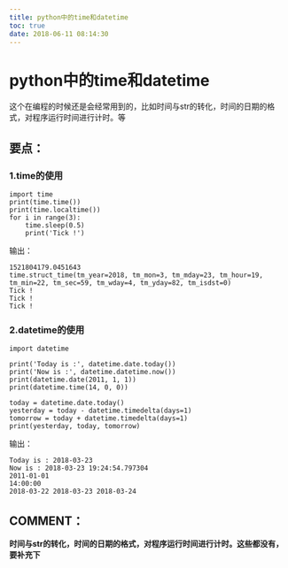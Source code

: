 ```yaml
---
title: python中的time和datetime
toc: true
date: 2018-06-11 08:14:30
---
```

# python中的time和datetime


这个在编程的时候还是会经常用到的，比如时间与str的转化，时间的日期的格式，对程序运行时间进行计时。等


## 要点：




### 1.time的使用




    import time
    print(time.time())
    print(time.localtime())
    for i in range(3):
        time.sleep(0.5)
        print('Tick !')


输出：


    1521804179.0451643
    time.struct_time(tm_year=2018, tm_mon=3, tm_mday=23, tm_hour=19, tm_min=22, tm_sec=59, tm_wday=4, tm_yday=82, tm_isdst=0)
    Tick !
    Tick !
    Tick !




### 2.datetime的使用




    import datetime

    print('Today is :', datetime.date.today())
    print('Now is :', datetime.datetime.now())
    print(datetime.date(2011, 1, 1))
    print(datetime.time(14, 0, 0))

    today = datetime.date.today()
    yesterday = today - datetime.timedelta(days=1)
    tomorrow = today + datetime.timedelta(days=1)
    print(yesterday, today, tomorrow)


输出：


    Today is : 2018-03-23
    Now is : 2018-03-23 19:24:54.797304
    2011-01-01
    14:00:00
    2018-03-22 2018-03-23 2018-03-24




## COMMENT：


**时间与str的转化，时间的日期的格式，对程序运行时间进行计时。这些都没有，要补充下**
